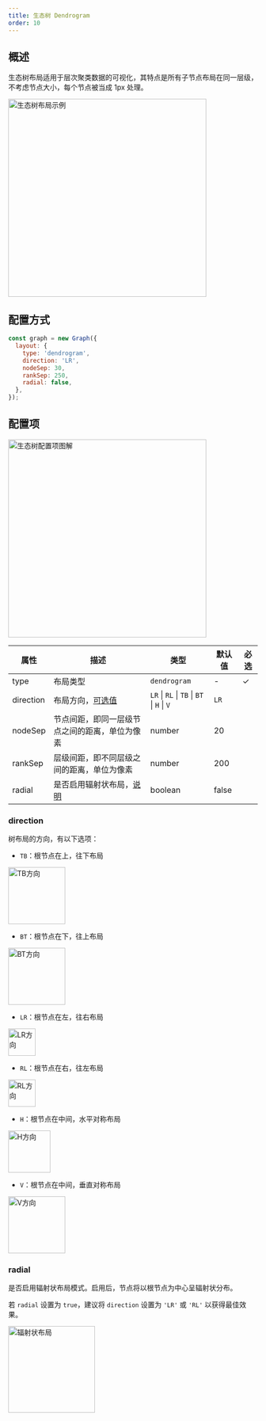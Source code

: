 ```yaml
---
title: 生态树 Dendrogram
order: 10
---
```


## 概述

生态树布局适用于层次聚类数据的可视化，其特点是所有子节点布局在同一层级，不考虑节点大小，每个节点被当成 1px 处理。

<img src='https://gw.alipayobjects.com/mdn/rms_f8c6a0/afts/img/A*zX7tSLqBvwcAAAAAAAAAAABkARQnAQ' width=400 alt='生态树布局示例'/>

## 配置方式

```js
const graph = new Graph({
  layout: {
    type: 'dendrogram',
    direction: 'LR',
    nodeSep: 30,
    rankSep: 250,
    radial: false,
  },
});
```

## 配置项

<img src="https://mdn.alipayobjects.com/huamei_qa8qxu/afts/img/A*tTShQLD_dGoAAAAAAAAAAAAAemJ7AQ/original" width="400" alt="生态树配置项图解" />

| 属性      | 描述                                           | 类型                                       | 默认值 | 必选 |
| --------- | ---------------------------------------------- | ------------------------------------------ | ------ | ---- |
| type      | 布局类型                                       | `dendrogram`                               | -      | ✓    |
| direction | 布局方向，[可选值](#direction)                 | `LR` \| `RL` \| `TB` \| `BT` \| `H` \| `V` | `LR`   |      |
| nodeSep   | 节点间距，即同一层级节点之间的距离，单位为像素 | number                                     | 20     |      |
| rankSep   | 层级间距，即不同层级之间的距离，单位为像素     | number                                     | 200    |      |
| radial    | 是否启用辐射状布局，[说明](#radial)            | boolean                                    | false  |      |

### direction

树布局的方向，有以下选项：

- `TB`：根节点在上，往下布局

<img src='https://gw.alipayobjects.com/mdn/rms_f8c6a0/afts/img/A*krAnRrLTEnEAAAAAAAAAAABkARQnAQ' width=115 alt='TB方向'/>

- `BT`：根节点在下，往上布局

<img src='https://gw.alipayobjects.com/mdn/rms_f8c6a0/afts/img/A*0HRyS64i7QoAAAAAAAAAAABkARQnAQ' width=115 alt='BT方向'/>

- `LR`：根节点在左，往右布局

<img src='https://gw.alipayobjects.com/mdn/rms_f8c6a0/afts/img/A*T5KZTJdA2OUAAAAAAAAAAABkARQnAQ' width=55 alt='LR方向'/>

- `RL`：根节点在右，往左布局

<img src='https://gw.alipayobjects.com/mdn/rms_f8c6a0/afts/img/A*q7QJQ5RbQ5kAAAAAAAAAAABkARQnAQ' width=55 alt='RL方向'/>

- `H`：根节点在中间，水平对称布局

<img src='https://gw.alipayobjects.com/mdn/rms_f8c6a0/afts/img/A*tzIfRJ5CuR8AAAAAAAAAAABkARQnAQ' width=85 alt='H方向'/>

- `V`：根节点在中间，垂直对称布局

<img src='https://gw.alipayobjects.com/mdn/rms_f8c6a0/afts/img/A*B9sjToOzCiAAAAAAAAAAAABkARQnAQ' width=115 alt='V方向'/>

### radial

是否启用辐射状布局模式。启用后，节点将以根节点为中心呈辐射状分布。

若 `radial` 设置为 `true`，建议将 `direction` 设置为 `'LR'` 或 `'RL'` 以获得最佳效果。

<img src='https://gw.alipayobjects.com/mdn/rms_f8c6a0/afts/img/A*AhopQI5j-bcAAAAAAAAAAABkARQnAQ' width=175 alt='辐射状布局'/>

